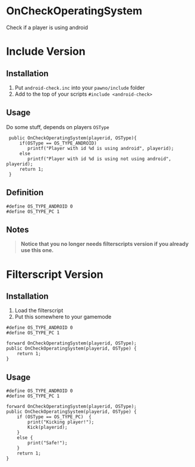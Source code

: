 # OnCheckOperatingSystem
Check if a player is using android

# Include Version
## Installation
1. Put `android-check.inc` into your `pawno/include` folder
2. Add to the top of your scripts `#include <android-check>`

## Usage
Do some stuff, depends on players `OSType`
```pawn
 public OnCheckOperatingSystem(playerid, OSType){
     if(OSType == OS_TYPE_ANDROID)
        printf("Player with id %d is using android", playerid);
     else
        printf("Player with id %d is using not using android", playerid);     
     return 1;
 }
```

## Definition
```pawn
#define OS_TYPE_ANDROID 0
#define OS_TYPE_PC 1
```

## Notes
> **Notice that you no longer needs filterscripts version if you already use this one.**


# Filterscript Version
## Installation
1. Load the filterscript
2. Put this somewhere to your gamemode
 
```pawn
#define OS_TYPE_ANDROID 0
#define OS_TYPE_PC 1

forward OnCheckOperatingSystem(playerid, OSType);
public OnCheckOperatingSystem(playerid, OSType) {
    return 1;
}
```

## Usage
```pawn
#define OS_TYPE_ANDROID 0
#define OS_TYPE_PC 1

forward OnCheckOperatingSystem(playerid, OSType);
public OnCheckOperatingSystem(playerid, OSType) {
    if (OSType == OS_TYPE_PC)  {
        print("Kicking player!");
        Kick(playerid);
    }
    else {
        print("Safe!");
    }
    return 1;
}
```
